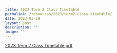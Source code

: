 ```yaml
---
title: 2023 Term 2 Class Timetable
permalink: /resources/2023/term2-class-timetable/
date: 2023-03-19
layout: post
description: ""
image: ""
---
```

[2023 Term 2 Class Timetable.pdf](/files/2023%20Term%202%20Class%20Timetable%2019%20March.pdf)